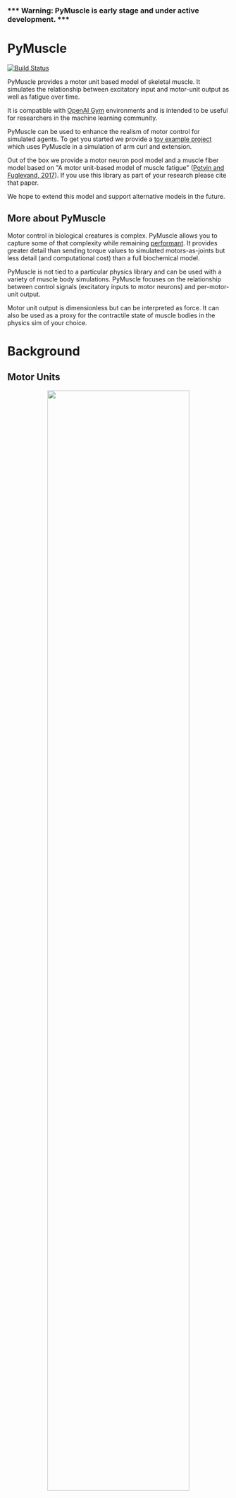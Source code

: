 ### *** Warning: PyMuscle is early stage and under active development. ***

# PyMuscle
[![Build Status](https://travis-ci.org/iandanforth/pymuscle.svg?branch=master)](https://travis-ci.org/iandanforth/pymuscle)

PyMuscle provides a motor unit based model of skeletal muscle. It simulates the
relationship between excitatory input and motor-unit output as well as fatigue 
over time.

It is compatible with [OpenAI Gym](https://gym.openai.com) environments and is 
intended to be useful for researchers in the machine learning community.

PyMuscle can be used to enhance the realism of motor control for simulated 
agents. To get you started we provide a [toy example project](https://github.com/iandanforth/pymuscle/tree/master/examples) 
which uses PyMuscle in a simulation of arm curl and extension.

Out of the box we provide a motor neuron pool model and a muscle fiber model
based on "A motor unit-based model of muscle fatigue" 
([Potvin and Fuglevand, 2017](http://journals.plos.org/ploscompbiol/article?id=10.1371/journal.pcbi.1005581)).
If you use this library as part of your research please cite that paper.

We hope to extend this model and support alternative models in the future.

## More about PyMuscle

Motor control in biological creatures is complex. PyMuscle allows you to capture
some of that complexity while remaining [performant](#performance). It provides 
greater detail than sending torque values to simulated motors-as-joints but 
less detail (and computational cost) than a full biochemical model.

PyMuscle is not tied to a particular physics library and can be used with a 
variety of muscle body simulations. PyMuscle focuses on the relationship between 
control signals (excitatory inputs to motor neurons) and per-motor-unit output.

Motor unit output is dimensionless but can be interpreted as force. It can also
be used as a proxy for the contractile state of muscle bodies in the physics
sim of your choice.

# Background

## Motor Units
<p align="center"><img width="80%" src="docs/src/images/motor-unit-diagram.png" /></p>


A motor unit is the combination of a motor neuron and the muscle fibers to which
the neuron makes connections. Skeletal muscles are made up of many muscle fibers. 
For a given motor unit a single motor neuron will have an axon that branches
and innervates a subset of the fibers in a muscle. Muscle fibers usually
belong to only one motor unit.

Muscles may have anywhere from a few dozen to thousands of motor units. The
human arm, for example, has 30 some muscles and is innervated by [approximately 35,000 axons](https://onlinelibrary.wiley.com/doi/abs/10.1002/ana.25018)
from motor neurons. 

The brain controls muscles by sending signals to motor units and receiving
signals from mechanoreceptors embedded in muscles and the skin. In animals all
the motor units an animal will ever have are present from birth and learning to 
produce smooth coordinated motion through control of those units is a significant 
part of the developmental process.

## Control

Motor units are recruited in an orderly fashion to produce varying levels of 
muscle force. 

The cell bodies of motor neurons for a given muscle cluster together in the 
spinal cord in what are known as motor neuron pools, columns, or nuclei. 
Generally motor neurons in a pool can be thought of as all getting the same 
activation inputs. This input is the combination of dozens if not hundreds of 
separate inputs from interneurons and upper motor neurons carrying signals from
the brain and mechanoreceptors in the body.

In a voluntary contraction of a muscle, say in curling your arm, the input
to the motor neuron pool for the bicep muscle will ramp up, recruiting more
and more motor units, starting from the weakest motor units to stronger ones.

Over time motor neurons and muscle fibers can't produce the same level of force 
for the same level of activation input. This is called fatigue. The brain must
compensate for the fatigue if it wants to maintain a given force or perform
the same action again and again in the same way.

# Installation

## Requirements

Python 3.6+

## Install

```
pip install pymuscle
```

# Getting Started

#### Not a Machine Learning researcher? Please see [Getting Started for Physiologists](physio-readme.md)

### Minimal example 

The Muscle class provides the primary API for the library. A Muscle can be
heavily customized but here we use mainly default values. A PotvinMuscle 
instantiated with 120 motor units has the distribution of strengths, recruitment 
thresholds, and fatigue properties as used in the experiments of Potvin and 
Fuglevand, 2017.

```python
from pymuscle import StandardMuscle as Muscle
from pymuscle.vis import PotvinChart

muscle = Muscle()

# Set up the simulation parameters
sim_duration = 200  # seconds
frames_per_second = 50
step_size = 1 / frames_per_second
total_steps = int(sim_duration / step_size)

# Use a constant level of excitation to more easily observe fatigue
excitation = 0.6  # Range is 0.0 to 1.0

total_outputs = []
outputs_by_unit = []
print("Starting simulation ...")
for i in range(total_steps):
    # Calling step() updates the simulation and returns the total output
    # produced by the muscle during this step for the given excitation level.
    total_output = muscle.step(excitation, step_size)
    total_outputs.append(total_output)
    # You can also introspect the muscle to see the forces being produced
    # by each motor unit.
    output_by_unit = muscle.current_forces
    outputs_by_unit.append(output_by_unit)
    if (i % (frames_per_second * 10)) == 0:
        print("Sim time - {} seconds ...".format(int(i / frames_per_second)))

# Visualize the behavior of the motor units over time
print("Creating chart ...")
chart = PotvinChart(
    outputs_by_unit,
    step_size
)
# Things to note in the chart:
#   - Some motor units (purple) are never recruited at this level of excitation
#   - Some motor units become completely fatigued in this short time
#   - Some motor units stabilize and decrease their rate of fatigue
#   - Forces from the weakest motor units are almost constant the entire time
chart.display()

```

This will open a browser window with the produced chart. It should look like this:

<p align="center"><img width="80%" src="docs/src/images/minimal-example-chart.png" /></p>

### Familiar with OpenAI's Gym?

Make sure you have the following installed

```
pip install gym pygame pymunk
```

then try out the [example project](https://github.com/iandanforth/pymuscle/tree/master/examples)

# Versioning Plan

PyMuscle is in a pre-alpha state. Expect regular breaking changes.

We expect to stabilize the API for 1.0 and introduce breaking changes only
during major releases.

This library tries to provide empirically plausible behavior. As new research is
released or uncovered we will update the underlying model. Non-bug-fix changes
that would alter the output of the library will be integrated in major releases.

If you know of results you believe should be integrated please let us know. See 
the [Contributing](#contributing) section.

# Contributing

We encourage you to contribute! Specifically we'd love to hear about and feature
projects using PyMuscle.

For all issues please search the [existing issues](https://github.com/iandanforth/pymuscle/issues) before submitting.

- [Bug Reports](https://github.com/iandanforth/pymuscle/issues/new?template=bug_report.md)
- [Enhancement requests](https://github.com/iandanforth/pymuscle/issues/new?template=feature_request.md)
- [Suggest research](https://github.com/iandanforth/pymuscle/issues/new?template=research-submission.md) that can better inform the model

_Before_ opening a pull request please:

- See if there is an open ticket for this issue
    - If the ticket is tagged 'Help Needed' comment to note that you intend to work on this issue
    - If the ticket is *not* tagged, comment that you would like to work on the issue
        - We will then discuss the priority, timing and expectations around the issue.
- If there is no open ticket, create one
    - We prefer to discuss the implications of changes before you write code! 


## Development

If you want to help develop the PyMuscle library itself the following may help.

Clone this repository

```
git clone git@github.com:iandanforth/pymuscle.git
cd pymuscle
pip install -r requirements-dev.txt
python setup.py develop
pytest
```

# Performance

PyMuscle aims to be fast. We use Numpy to get fast vector computation. PyMuscle
uses only a single process today but may be extended to multi-process in 
the future and to GPUs through the integration of [PyTorch](https://pytorch.org/).

# Limitations

## Scope

PyMuscle is concerned with inputs to motor unit neurons, the outputs of those
motor units, and the changes to that system over time. It does not model the
dynamics of the muscle body itself or the impact of dynamic motion on this
motor unit input/output relationship.

## Recovery

Potvin and Fuglevand 2017 explicitly models fatigue but *not* recovery. We 
eagerly await the updated model from Potvin which will included a model of 
recovery.

Until then the `StandardMuscle` class, which builds on the Potvin and Fuglevand 
base classes, implements peripheral (muscle fiber) recovery as this is a 
relatively simple process but disables central (motor unit fatigue). 

## Proprioception

This library does not directly provide any feedback signals for control. The
example projects show how to integrate PyMuscle with a physics simulation to
get simulated output forces and stretch and strain values derived from the
state of the simulated muscle body. (In the example this is a damped spring
but a Hill-type, or more complex model could also be used.)

Fatigue could be used as a feedback signal but this will need to be calculated
from the states of the motor units.
